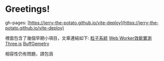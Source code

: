# Greetings! 

gh-pages: [https://jerry-the-potato.github.io/vite-deploy](https://jerry-the-potato.github.io/vite-deploy)

裡面包含了幾個早期小項目，文章連結如下:
[粒子系統](https://ithelp.ithome.com.tw/articles/10341245)
[Web Worker效能實測](https://ithelp.ithome.com.tw/articles/10341355)
[Three.js](https://ithelp.ithome.com.tw/articles/10341610)
[BuffGemetry](https://ithelp.ithome.com.tw/articles/10341831)

相容性仍有問題，請包涵